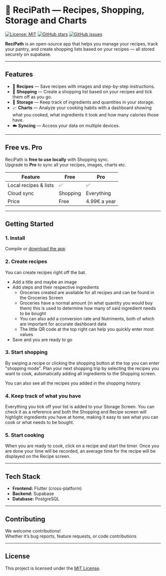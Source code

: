 # 🍳 ReciPath — Recipes, Shopping, Storage and Charts

[![License: MIT](https://img.shields.io/badge/License-MIT-yellow.svg)](LICENSE)
[![GitHub stars](https://img.shields.io/github/stars/Cunibon/recipath?style=social)](https://github.com/Cunibon/recipath/stargazers)
[![GitHub issues](https://img.shields.io/github/issues/Cunibon/recipath)](https://github.com/Cunibon/recipath/issues)

**ReciPath** is an open-source app that helps you manage your recipes, track your pantry, and create shopping lists based on your recipes — all stored securely on supabase.


---

## Features

- 📖 **Recipes** — Save recipes with images and step-by-step instructions.
- 🛒 **Shopping** — Create a shopping list based on your recipes and tick them off as you go.
- 🥫 **Storage** — Keep track of ingredients and quantities in your storage.
- 📈 **Charts** — Analyze your cooking habits with a dashboard showing what you cooked, what ingredients it took and how many calories those have.
- ☁️ **Syncing** — Access your data on multiple devices.

---

## Free vs. Pro

ReciPath is **free to use locally** with Shopping sync.  
Upgrade to **Pro** to sync all your recipes, images, charts etc.

| Feature | Free | Pro |
|---------|------|-----|
| Local recipes & lists | ✅ | ✅ |
| Cloud sync | Shopping | Everything |
| Price | Free | 4.99€ a year |

---

## Getting Started

### 1. Install
Compile or [download the app](https://play.google.com/store/apps/details?id=com.cunibongames.recipath)

### 2. Create recipes
You can create recipes right off the bat. 
- Add a title and maybe an image
- Add steps and their respective ingredients
    - Groceries created are available for all recipes and can be found in the Groceries Screen
    - Groceries have a normal amount (in what quantity you would buy them) this is used to determine how many of said ingredient needs to be bought
    - You can also add a conversion rate and Nutriments, both of which are important for accurate dashboard data
    - The little QR code at the top right can help you quickly enter most values
- Save and you are ready to go

### 3. Start shopping
By swiping a recipe or clicking the shopping button at the top you can enter "shopping mode".
Plan your next shopping trip by selecting the recipes you want to cook, automatically adding all ingredients to the Shopping screen.

You can also see all the recipes you added in the shopping history.

### 4. Keep track of what you have
Everything you tick off your list is added to your Storage Screen.
You can check it as a reference and both the Shopping and Recipe screen will highlight ingredients you have at home, making it easy to see what you can cook or what needs to be bought.

### 5. Start cooking
When you are ready to cook, click on a recipe and start the timer.
Once you are done your time will be recorded, an average time for the recipe will be displayed on the Recipe screen.

---

## Tech Stack

- **Frontend:** Flutter (cross-platform)
- **Backend:** Supabase
- **Database:** PostgreSQL

---

## Contributing

We welcome contributions!  
Whether it’s bug reports, feature requests, or code contributions

---

## License

This project is licensed under the [MIT License](LICENSE).

